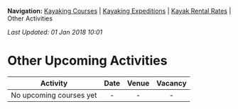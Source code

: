 **Navigation:** [Kayaking Courses](index) &#124; [Kayaking Expeditions](expedition) &#124; [Kayak Rental Rates](rental) &#124; Other Activities

_Last Updated: 01 Jan 2018 10:01_
# Other Upcoming Activities

Activity | Date | Venue | Vacancy
:---:|:---:|:---:|:---:
No upcoming courses yet|-|-|-

